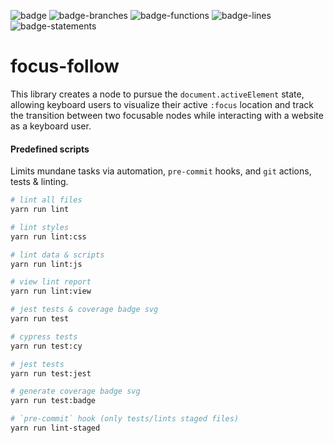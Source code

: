 ![badge](https://user-images.githubusercontent.com/984251/198683822-4c86a172-7310-4577-8586-1299db9ad5f5.svg)
![badge-branches](https://user-images.githubusercontent.com/984251/198683814-bc750fd7-6d33-47d0-8efe-2992d8518392.svg)
![badge-functions](https://user-images.githubusercontent.com/984251/198683815-131a80ce-2f84-41e8-92c8-eb12362349ee.svg)
![badge-lines](https://user-images.githubusercontent.com/984251/198683818-0098711c-1459-4b2c-bdde-0000e4dfb4c2.svg)
![badge-statements](https://user-images.githubusercontent.com/984251/198683820-eb216b54-6c73-4542-9f96-180e5ed9562b.svg)

# focus-follow

This library creates a node to pursue the `document.activeElement`
state, allowing keyboard users to visualize their active `:focus`
location and track the transition between two focusable nodes while
interacting with a website as a keyboard user.

#### Predefined scripts

Limits mundane tasks via automation, `pre-commit` hooks, and `git`
actions, tests & linting.

```sh
# lint all files
yarn run lint

# lint styles
yarn run lint:css

# lint data & scripts
yarn run lint:js

# view lint report
yarn run lint:view

# jest tests & coverage badge svg
yarn run test

# cypress tests
yarn run test:cy

# jest tests
yarn run test:jest

# generate coverage badge svg
yarn run test:badge

# `pre-commit` hook (only tests/lints staged files)
yarn run lint-staged

```
